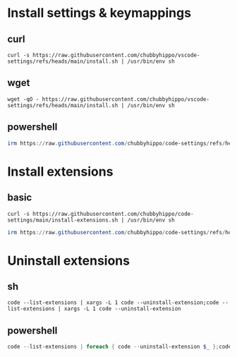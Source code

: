 # Install settings & keymappings
## curl
```shell
curl -s https://raw.githubusercontent.com/chubbyhippo/vscode-settings/refs/heads/main/install.sh | /usr/bin/env sh
```
## wget
```shell
wget -qO - https://raw.githubusercontent.com/chubbyhippo/vscode-settings/refs/heads/main/install.sh | /usr/bin/env sh
```
## powershell
```powershell
irm https://raw.githubusercontent.com/chubbyhippo/code-settings/refs/heads/main/install.ps1 | iex
```
# Install extensions
## basic
```curl
curl -s https://raw.githubusercontent.com/chubbyhippo/code-settings/main/install-extensions.sh | /usr/bin/env sh
```
```powershell
irm https://raw.githubusercontent.com/chubbyhippo/code-settings/refs/heads/main/install-extensions.ps1 | iex
```
# Uninstall extensions
## sh
```shell
code --list-extensions | xargs -L 1 code --uninstall-extension;code --list-extensions | xargs -L 1 code --uninstall-extension
```
## powershell
```powershell
code --list-extensions | foreach { code --uninstall-extension $_ };code --list-extensions | foreach { code --uninstall-extension $_ }
```
